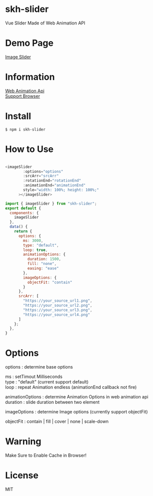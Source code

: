 # skh-slider

Vue Slider Made of Web Animation API

# Demo Page

[Image Slider](https://seogki.github.io/skh-slider/)

# Information

[Web Animation Api](https://developer.mozilla.org/en-US/docs/Web/API/Web_Animations_API/Using_the_Web_Animations_API) <br />
[Support Browser](https://caniuse.com/web-animation)<br />

# Install

```console
$ npm i skh-slider
```

# How to Use

```js

<imageSlider
        :options="options"
        :srcArr="srcArr"
        :rotationEnd="rotationEnd"
        :animationEnd="animationEnd"
        style="width: 100%; height: 100%;"
      ></imageSlider>

import { imageSlider } from "skh-slider";
export default {
  components: {
    imageSlider
  },
  data() {
    return {
      options: {
        ms: 3000,
        type: "default",
        loop: true,
        animationOptions: {
          duration: 1500,
          fill: "none",
          easing: "ease"
        },
        imageOptions: {
          objectFit: "contain"
        }
      },
      srcArr: [
        "https://your_source_url1.png",
        "https://your_source_url2.png",
        "https://your_source_url3.png",
        "https://your_source_url4.png"
      ]
    };
  },
}
```

# Options

options : determine base options

ms : setTimout Milliseconds<br />
type : "default" (current support default)<br />
loop : repeat Animation endless (animationEnd callback not fire)<br />

animationOptions : determine Animation Options in web animation api<br />
duration : slide duration between two element<br />

imageOptions : determine Image options (currently support objectFit)<br />

objectFit : contain | fill | cover | none | scale-down<br />

# Warning

Make Sure to Enable Cache in Browser!

# License

MIT
